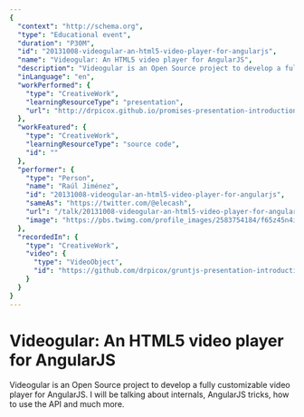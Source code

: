 ```yaml
---
{
  "context": "http://schema.org",
  "type": "Educational event",
  "duration": "P30M",
  "id": "20131008-videogular-an-html5-video-player-for-angularjs",
  "name": "Videogular: An HTML5 video player for AngularJS",
  "description": "Videogular is an Open Source project to develop a fully customizable video player for AngularJS. I will be talking about internals, AngularJS tricks, how to use the API and much more.",
  "inLanguage": "en",
  "workPerformed": {
    "type": "CreativeWork",
    "learningResourceType": "presentation",
    "url": "http://drpicox.github.io/promises-presentation-introduction/#/"
  },
  "workFeatured": {
    "type": "CreativeWork",
    "learningResourceType": "source code",
    "id": ""
  },
  "performer": {
    "type": "Person",
    "name": "Raúl Jiménez",
    "id": "20131008-videogular-an-html5-video-player-for-angularjs",
    "sameAs": "https://twitter.com/@elecash",
    "url": "/talk/20131008-videogular-an-html5-video-player-for-angularjs.html",
    "image": "https://pbs.twimg.com/profile_images/2583754184/f65z45n4i6jpr3xzau7v.png"
  },
  "recordedIn": {
    "type": "CreativeWork",
    "video": {
      "type": "VideoObject",
      "id": "https://github.com/drpicox/gruntjs-presentation-introduction"
    }
  }
}
---
```

# Videogular: An HTML5 video player for AngularJS

Videogular is an Open Source project to develop a fully customizable video player for AngularJS. I will be talking about internals, AngularJS tricks, how to use the API and much more.